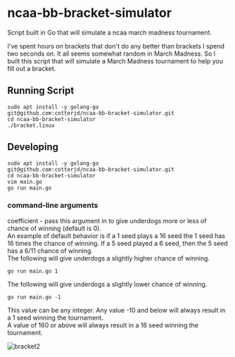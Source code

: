 # ncaa-bb-bracket-simulator
Script built in Go that will simulate a ncaa march madness tournament. 

I've spent hours on brackets that don't do any better than brackets I spend two seconds on. It all seems somewhat random in March Madness. 
So I built this script that will simulate a March Madness tournament to help you fill out a bracket. 

## Running Script
`sudo apt install -y golang-go`<br>
`git@github.com:cotterjd/ncaa-bb-bracket-simulator.git`<br>
`cd ncaa-bb-bracket-simulator`<br>
`./bracket.linux`<br>

## Developing
`sudo apt install -y golang-go`<br>
`git@github.com:cotterjd/ncaa-bb-bracket-simulator.git`<br>
`cd ncaa-bb-bracket-simulator`<br>
`vim main.go`<br>
`go run main.go`<br>

### command-line arguments
coefficient - pass this argument in to give underdogs more or less of chance of winning (default is 0).<br>
An example of default behavior is if a 1 seed plays a 16 seed the 1 seed has 16 times the chance of winning. If a 5 seed played a 6 seed, then the 5 seed has a 6/11 chance of winning.<br> 
The following will give underdogs a slightly higher chance of winning. 
```
go run main.go 1
```
The following will give underdogs a slightly lower chance of winning.
```
go run main.go -1
```
This value can be any integer. Any value -10 and below will always result in a 1 seed winning the tournament. <br>
A value of 160 or above will always result in a 16 seed winning the tournament. <br>


![bracket2](https://user-images.githubusercontent.com/2576700/156664831-b0fbd444-7e3b-4e4c-9e89-0236c850c217.png)
